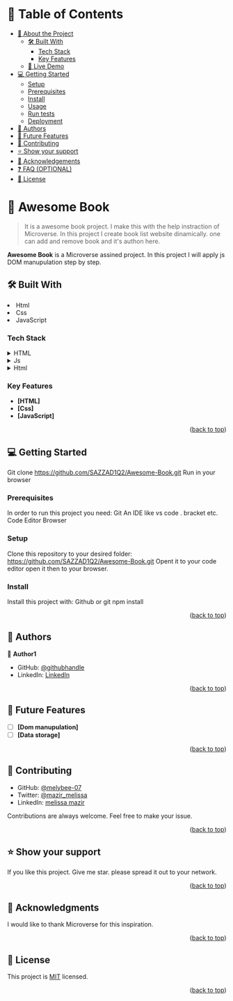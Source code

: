 



# 📗 Table of Contents

- [📖 About the Project](#about-project)
  - [🛠 Built With](#built-with)
    - [Tech Stack](#tech-stack)
    - [Key Features](#key-features)
  - [🚀 Live Demo](#live-demo)
- [💻 Getting Started](#getting-started)
  - [Setup](#setup)
  - [Prerequisites](#prerequisites)
  - [Install](#install)
  - [Usage](#usage)
  - [Run tests](#run-tests)
  - [Deployment](#triangular_flag_on_post-deployment)
- [👥 Authors](#authors)
- [🔭 Future Features](#future-features)
- [🤝 Contributing](#contributing)
- [⭐️ Show your support](#support)
- [🙏 Acknowledgements](#acknowledgements)
- [❓ FAQ (OPTIONAL)](#faq)
- [📝 License](#license)



# 📖 Awesome Book <a name="Awesome Book"></a>

> It is a awesome book project. I make this with the help instraction of Microverse. In this project I create book list website dinamically. one can add and remove book and it's authon here.

**Awesome Book** is a Microverse assined project. In this project I will apply js DOM manupulation step by step.

## 🛠 Built With <a name="built-with"></a>
<li>Html</li>
<li>Css</li>
<li>JavaScript</li>

### Tech Stack <a name="tech-stack"></a>


<details>
  <summary>HTML</summary>
  <ul>
    <li><a href="https://reactjs.org/">css</a></li>
  </ul>
</details>

<details>
  <summary>Js</summary>
  <ul>
    <li><a href="https://expressjs.com/">Animation</a></li>
  </ul>
</details>

<details>
<summary>Html</summary>
  <ul>
    <li><a href="https://www.postgresql.org/">Css</a></li>
  </ul>
</details>

<!-- Features -->

### Key Features <a name="key-features"></a>


- **[HTML]**
- **[Css]**
- **[JavaScript]**

<p align="right">(<a href="#readme-top">back to top</a>)</p>

<!-- GETTING STARTED -->

## 💻 Getting Started <a name="getting-started"></a>


Git clone https://github.com/SAZZAD1Q2/Awesome-Book.git
Run in your browser

### Prerequisites

In order to run this project you need:
Git
An IDE like vs code . bracket etc.
Code Editor
Browser

### Setup

Clone this repository to your desired folder: https://github.com/SAZZAD1Q2/Awesome-Book.git
Opent it to your code editor
open it then to your browser.


### Install

Install this project with:
Github or git
npm install

<p align="right">(<a href="#readme-top">back to top</a>)</p>

<!-- AUTHORS -->

## 👥 Authors <a name="authors"></a>


👤 **Author1**

- GitHub: [@githubhandle](https://github.com/SAZZAD1Q2/Awesome-Book)
- LinkedIn: [LinkedIn](https://www.linkedin.com/in/md-sazzad-hossain-054720257/)


<p align="right">(<a href="#readme-top">back to top</a>)</p>

<!-- FUTURE FEATURES -->

## 🔭 Future Features <a name="future-features"></a>


- [ ] **[Dom manupulation]**
- [ ] **[Data storage]**
<p align="right">(<a href="#readme-top">back to top</a>)</p>

<!-- CONTRIBUTING -->

## 🤝 Contributing <a name="contributing"></a>

- GitHub: [@melybee-07](https://github.com/melybee-07)
- Twitter: [@mazir_melissa](https://twitter.com/mazir_melissa)
- LinkedIn: [melissa mazir](https://www.linkedin.com/in/melissa-mazir-172574223/)

Contributions are always welcome. Feel free to make your issue.

<p align="right">(<a href="#readme-top">back to top</a>)</p>

<!-- SUPPORT -->

## ⭐️ Show your support <a name="support"></a>
If you like this project. Give me star. please spread it out to your network.

<p align="right">(<a href="#readme-top">back to top</a>)</p>

<!-- ACKNOWLEDGEMENTS -->

## 🙏 Acknowledgments <a name="acknowledgements"></a>
I would like to thank Microverse for this inspiration.

<p align="right">(<a href="#readme-top">back to top</a>)</p>

## 📝 License <a name="LICENSE"></a>

This project is [MIT](./LICENSE) licensed.

<p align="right">(<a href="#readme-top">back to top</a>)</p>
